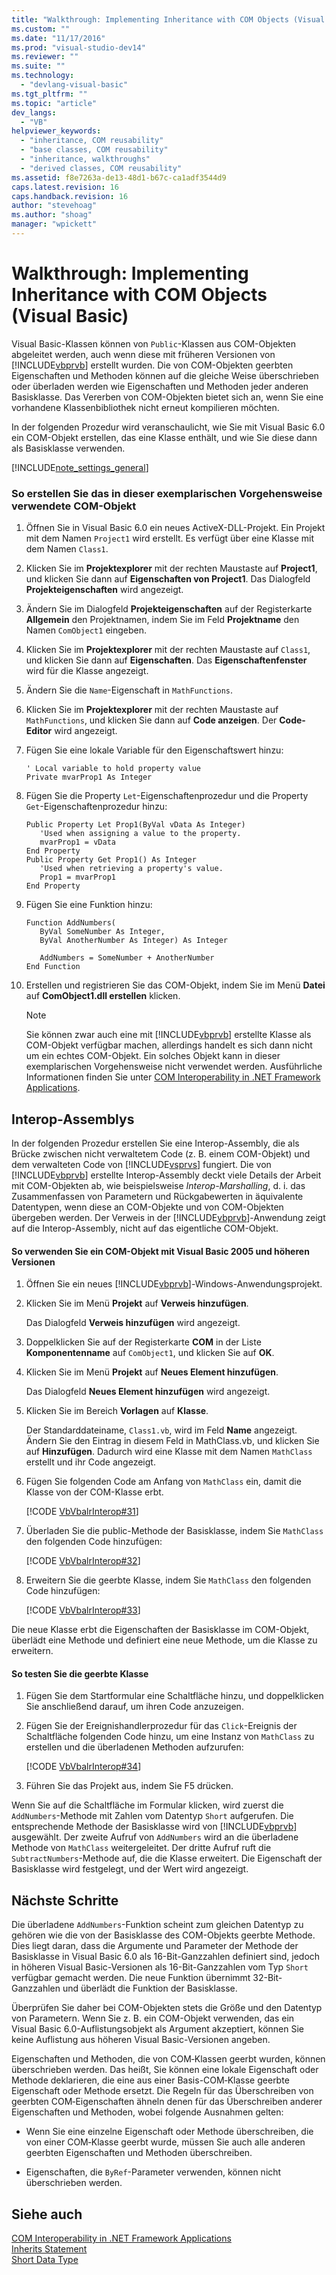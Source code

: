 ```yaml
---
title: "Walkthrough: Implementing Inheritance with COM Objects (Visual Basic) | Microsoft Docs"
ms.custom: ""
ms.date: "11/17/2016"
ms.prod: "visual-studio-dev14"
ms.reviewer: ""
ms.suite: ""
ms.technology: 
  - "devlang-visual-basic"
ms.tgt_pltfrm: ""
ms.topic: "article"
dev_langs: 
  - "VB"
helpviewer_keywords: 
  - "inheritance, COM reusability"
  - "base classes, COM reusability"
  - "inheritance, walkthroughs"
  - "derived classes, COM reusability"
ms.assetid: f8e7263a-de13-48d1-b67c-ca1adf3544d9
caps.latest.revision: 16
caps.handback.revision: 16
author: "stevehoag"
ms.author: "shoag"
manager: "wpickett"
---
```

# Walkthrough: Implementing Inheritance with COM Objects (Visual Basic)
Visual Basic\-Klassen können von `Public`\-Klassen aus COM\-Objekten abgeleitet werden, auch wenn diese mit früheren Versionen von [!INCLUDE[vbprvb](../../../csharp/programming-guide/concepts/linq/includes/vbprvb_md.md)] erstellt wurden.  Die von COM\-Objekten geerbten Eigenschaften und Methoden können auf die gleiche Weise überschrieben oder überladen werden wie Eigenschaften und Methoden jeder anderen Basisklasse.  Das Vererben von COM\-Objekten bietet sich an, wenn Sie eine vorhandene Klassenbibliothek nicht erneut kompilieren möchten.  
  
 In der folgenden Prozedur wird veranschaulicht, wie Sie mit Visual Basic 6.0 ein COM\-Objekt erstellen, das eine Klasse enthält, und wie Sie diese dann als Basisklasse verwenden.  
  
 [!INCLUDE[note_settings_general](../../../csharp/language-reference/compiler-messages/includes/note_settings_general_md.md)]  
  
### So erstellen Sie das in dieser exemplarischen Vorgehensweise verwendete COM\-Objekt  
  
1.  Öffnen Sie in Visual Basic 6.0 ein neues ActiveX\-DLL\-Projekt.  Ein Projekt mit dem Namen `Project1` wird erstellt.  Es verfügt über eine Klasse mit dem Namen `Class1`.  
  
2.  Klicken Sie im **Projektexplorer** mit der rechten Maustaste auf **Project1**, und klicken Sie dann auf **Eigenschaften von Project1**.  Das Dialogfeld **Projekteigenschaften** wird angezeigt.  
  
3.  Ändern Sie im Dialogfeld **Projekteigenschaften** auf der Registerkarte **Allgemein** den Projektnamen, indem Sie im Feld **Projektname** den Namen `ComObject1` eingeben.  
  
4.  Klicken Sie im **Projektexplorer** mit der rechten Maustaste auf `Class1`, und klicken Sie dann auf **Eigenschaften**.  Das **Eigenschaftenfenster** wird für die Klasse angezeigt.  
  
5.  Ändern Sie die `Name`\-Eigenschaft in `MathFunctions`.  
  
6.  Klicken Sie im **Projektexplorer** mit der rechten Maustaste auf `MathFunctions`, und klicken Sie dann auf **Code anzeigen**.  Der **Code\-Editor** wird angezeigt.  
  
7.  Fügen Sie eine lokale Variable für den Eigenschaftswert hinzu:  
  
    ```  
    ' Local variable to hold property value  
    Private mvarProp1 As Integer  
    ```  
  
8.  Fügen Sie die Property `Let`\-Eigenschaftenprozedur und die Property `Get`\-Eigenschaftenprozedur hinzu:  
  
    ```  
    Public Property Let Prop1(ByVal vData As Integer)  
       'Used when assigning a value to the property.  
       mvarProp1 = vData  
    End Property  
    Public Property Get Prop1() As Integer  
       'Used when retrieving a property's value.  
       Prop1 = mvarProp1  
    End Property  
    ```  
  
9. Fügen Sie eine Funktion hinzu:  
  
    ```  
    Function AddNumbers(   
       ByVal SomeNumber As Integer,   
       ByVal AnotherNumber As Integer) As Integer  
  
       AddNumbers = SomeNumber + AnotherNumber  
    End Function  
    ```  
  
10. Erstellen und registrieren Sie das COM\-Objekt, indem Sie im Menü **Datei** auf **ComObject1.dll erstellen** klicken.  
  
    > [!NOTE]
    >  Sie können zwar auch eine mit [!INCLUDE[vbprvb](../../../csharp/programming-guide/concepts/linq/includes/vbprvb_md.md)] erstellte Klasse als COM\-Objekt verfügbar machen, allerdings handelt es sich dann nicht um ein echtes COM\-Objekt. Ein solches Objekt kann in dieser exemplarischen Vorgehensweise nicht verwendet werden.  Ausführliche Informationen finden Sie unter [COM Interoperability in .NET Framework Applications](../../../visual-basic/programming-guide/com-interop/com-interoperability-in-net-framework-applications.md).  
  
## Interop\-Assemblys  
 In der folgenden Prozedur erstellen Sie eine Interop\-Assembly, die als Brücke zwischen nicht verwaltetem Code \(z. B. einem COM\-Objekt\) und dem verwalteten Code von [!INCLUDE[vsprvs](../../../csharp/includes/vsprvs_md.md)] fungiert.  Die von [!INCLUDE[vbprvb](../../../csharp/programming-guide/concepts/linq/includes/vbprvb_md.md)] erstellte Interop\-Assembly deckt viele Details der Arbeit mit COM\-Objekten ab, wie beispielsweise *Interop\-Marshalling*, d. i. das Zusammenfassen von Parametern und Rückgabewerten in äquivalente Datentypen, wenn diese an COM\-Objekte und von COM\-Objekten übergeben werden.  Der Verweis in der [!INCLUDE[vbprvb](../../../csharp/programming-guide/concepts/linq/includes/vbprvb_md.md)]\-Anwendung zeigt auf die Interop\-Assembly, nicht auf das eigentliche COM\-Objekt.  
  
#### So verwenden Sie ein COM\-Objekt mit Visual Basic 2005 und höheren Versionen  
  
1.  Öffnen Sie ein neues [!INCLUDE[vbprvb](../../../csharp/programming-guide/concepts/linq/includes/vbprvb_md.md)]\-Windows\-Anwendungsprojekt.  
  
2.  Klicken Sie im Menü **Projekt** auf **Verweis hinzufügen**.  
  
     Das Dialogfeld **Verweis hinzufügen** wird angezeigt.  
  
3.  Doppelklicken Sie auf der Registerkarte **COM** in der Liste **Komponentenname** auf `ComObject1`, und klicken Sie auf **OK**.  
  
4.  Klicken Sie im Menü **Projekt** auf **Neues Element hinzufügen**.  
  
     Das Dialogfeld **Neues Element hinzufügen** wird angezeigt.  
  
5.  Klicken Sie im Bereich **Vorlagen** auf **Klasse**.  
  
     Der Standarddateiname, `Class1.vb`, wird im Feld **Name** angezeigt.  Ändern Sie den Eintrag in diesem Feld in MathClass.vb, und klicken Sie auf **Hinzufügen**.  Dadurch wird eine Klasse mit dem Namen `MathClass` erstellt und ihr Code angezeigt.  
  
6.  Fügen Sie folgenden Code am Anfang von `MathClass` ein, damit die Klasse von der COM\-Klasse erbt.  
  
     [!CODE [VbVbalrInterop#31](../CodeSnippet/VS_Snippets_VBCSharp/VbVbalrInterop#31)]  
  
7.  Überladen Sie die public\-Methode der Basisklasse, indem Sie `MathClass` den folgenden Code hinzufügen:  
  
     [!CODE [VbVbalrInterop#32](../CodeSnippet/VS_Snippets_VBCSharp/VbVbalrInterop#32)]  
  
8.  Erweitern Sie die geerbte Klasse, indem Sie `MathClass` den folgenden Code hinzufügen:  
  
     [!CODE [VbVbalrInterop#33](../CodeSnippet/VS_Snippets_VBCSharp/VbVbalrInterop#33)]  
  
 Die neue Klasse erbt die Eigenschaften der Basisklasse im COM\-Objekt, überlädt eine Methode und definiert eine neue Methode, um die Klasse zu erweitern.  
  
#### So testen Sie die geerbte Klasse  
  
1.  Fügen Sie dem Startformular eine Schaltfläche hinzu, und doppelklicken Sie anschließend darauf, um ihren Code anzuzeigen.  
  
2.  Fügen Sie der Ereignishandlerprozedur für das `Click`\-Ereignis der Schaltfläche folgenden Code hinzu, um eine Instanz von `MathClass` zu erstellen und die überladenen Methoden aufzurufen:  
  
     [!CODE [VbVbalrInterop#34](../CodeSnippet/VS_Snippets_VBCSharp/VbVbalrInterop#34)]  
  
3.  Führen Sie das Projekt aus, indem Sie F5 drücken.  
  
 Wenn Sie auf die Schaltfläche im Formular klicken, wird zuerst die `AddNumbers`\-Methode mit Zahlen vom Datentyp `Short` aufgerufen. Die entsprechende Methode der Basisklasse wird von [!INCLUDE[vbprvb](../../../csharp/programming-guide/concepts/linq/includes/vbprvb_md.md)] ausgewählt.  Der zweite Aufruf von `AddNumbers` wird an die überladene Methode von `MathClass` weitergeleitet.  Der dritte Aufruf ruft die `SubtractNumbers`\-Methode auf, die die Klasse erweitert.  Die Eigenschaft der Basisklasse wird festgelegt, und der Wert wird angezeigt.  
  
## Nächste Schritte  
 Die überladene `AddNumbers`\-Funktion scheint zum gleichen Datentyp zu gehören wie die von der Basisklasse des COM\-Objekts geerbte Methode.  Dies liegt daran, dass die Argumente und Parameter der Methode der Basisklasse in Visual Basic 6.0 als 16\-Bit\-Ganzzahlen definiert sind, jedoch in höheren Visual Basic\-Versionen als 16\-Bit\-Ganzzahlen vom Typ `Short` verfügbar gemacht werden.  Die neue Funktion übernimmt 32\-Bit\-Ganzzahlen und überlädt die Funktion der Basisklasse.  
  
 Überprüfen Sie daher bei COM\-Objekten stets die Größe und den Datentyp von Parametern.  Wenn Sie z. B. ein COM\-Objekt verwenden, das ein Visual Basic 6.0\-Auflistungsobjekt als Argument akzeptiert, können Sie keine Auflistung aus höheren Visual Basic\-Versionen angeben.  
  
 Eigenschaften und Methoden, die von COM‑Klassen geerbt wurden, können überschrieben werden. Das heißt, Sie können eine lokale Eigenschaft oder Methode deklarieren, die eine aus einer Basis\-COM‑Klasse geerbte Eigenschaft oder Methode ersetzt.  Die Regeln für das Überschreiben von geerbten COM‑Eigenschaften ähneln denen für das Überschreiben anderer Eigenschaften und Methoden, wobei folgende Ausnahmen gelten:  
  
-   Wenn Sie eine einzelne Eigenschaft oder Methode überschreiben, die von einer COM‑Klasse geerbt wurde, müssen Sie auch alle anderen geerbten Eigenschaften und Methoden überschreiben.  
  
-   Eigenschaften, die `ByRef`\-Parameter verwenden, können nicht überschrieben werden.  
  
## Siehe auch  
 [COM Interoperability in .NET Framework Applications](../../../visual-basic/programming-guide/com-interop/com-interoperability-in-net-framework-applications.md)   
 [Inherits Statement](../../../visual-basic/language-reference/statements/inherits-statement.md)   
 [Short Data Type](../../../visual-basic/language-reference/data-types/short-data-type.md)